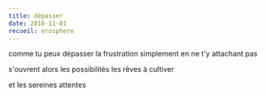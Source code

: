```yaml
---
title: dépasser
date: 2016-11-01
recueil: erosphere
---
```


comme tu peux dépasser la frustration
simplement en ne t'y attachant pas

s'ouvrent alors les possibilités
les rêves à cultiver

et les sereines attentes
